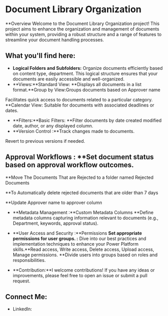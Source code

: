 # Document Library Organization 
**Overview 
Welcome to the Document Library Organization project! This project aims to enhance the organization and management of documents within your system, providing a robust structure and a range of features to streamline your document handling processes. 

## What you'll find here:

- **Logical Folders and Subfolders:** Organize documents efficiently based on content type, department. This logical structure ensures that your documents are easily accessible and well-organized. 
- **Views:**Standard View: **Displays all documents in a list format.**Group by View:Groups documents based on Approver name 

Facilitates quick access to documents related to a particular category. **Calendar View: Suitable for documents with associated deadlines or dates. 

- **Filters:**Basic Filters: **Filter documents by date created modified date, author, or any displayed column. 
- **Version Control :**Track changes made to documents. 

Revert to previous versions if needed. 

## Approval Workflows : **Set document status based on approval workflow outcomes. 

**Move The Documents That are Rejected to a folder named Rejected Documents 

**To Automatically delete rejected documents that are older than 7 days 

**Update Approver name to approver column  

- **Metadata Management :**Custom Metadata Columns **Define metadata columns capturing information relevant to documents (e.g., Department, keywords, approval status). 

- **User Access and Security :**Permissions **Set appropriate permissions for user groups. :** Dive into our best practices and implementation techniques to enhance your Power Platform skills.**Read access, Write access, Delete access, Upload access, Manage permissions. **Divide users into groups based on roles and responsibilities. 

- **Contribution:**I welcome contributions! If you have any ideas or improvements, please feel free to open an issue or submit a pull request. 

## Connect Me:

- LinkedIn: 



